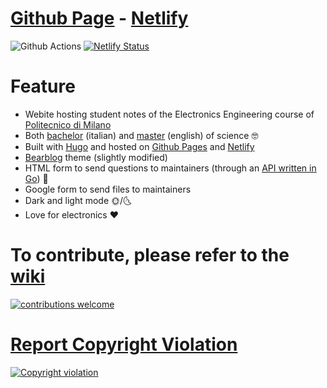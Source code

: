 # [Github Page](https://valerionew.github.io/triennale-elettronica-polimi/) - [Netlify](https://triennale-elettronica-polimi.netlify.app/)

![Github Actions](https://github.com/valerionew/triennale-elettronica-polimi/actions/workflows/hugo.yaml/badge.svg)
[![Netlify Status](https://api.netlify.com/api/v1/badges/059819a0-9cee-4dde-9301-8b6baf2885f8/deploy-status)](https://app.netlify.com/sites/triennale-elettronica-polimi/deploys)

# Feature

- Webite hosting student notes of the Electronics Engineering course of [Politecnico di Milano](https://www.polimi.it/en)
- Both [bachelor](https://www.polimi.it/corsi/corsi-di-laurea/1/2023-ing-ind-inf-1-livord-270-mi-357-ingegneria-elettronica) (italian) and [master](https://www.polimi.it/en/programmes/laurea-magistrale-equivalent-to-master-of-science/M/2022-ing-ind-inf-magord-270-mi-476-electronics-engineering-ingegneria-elettronica) (english) of science :nerd_face:
- Built with [Hugo](https://gohugo.io/) and hosted on [Github Pages](https://pages.github.com/) and [Netlify](https://www.netlify.com/)
- [Bearblog](https://github.com/janraasch/hugo-bearblog) theme (slightly modified)
- HTML form to send questions to maintainers (through an [API written in Go](https://github.com/TIT8/go-api)) :email:
- Google form to send files to maintainers
- Dark and light mode :sun_with_face:/:last_quarter_moon_with_face:  
- Love for electronics :heart:   

# To contribute, please refer to the [wiki](https://github.com/valerionew/triennale-elettronica-polimi/wiki/How-to-add-new-notes)

[![contributions welcome](https://img.shields.io/badge/contributions-welcome-brightgreen.svg?style=flat)](https://github.com/valerionew/triennale-elettronica-polimi/wiki/How-to-add-new-notes)


# [Report Copyright Violation](https://github.com/valerionew/triennale-elettronica-polimi/issues/new?assignees=&labels=Copyright&template=report-violazione-di-copyright.md)

[![Copyright violation](https://img.shields.io/badge/copyright-violation-red?style=flat)](https://github.com/valerionew/triennale-elettronica-polimi/issues/new?assignees=&labels=Copyright&template=report-violazione-di-copyright.md)
